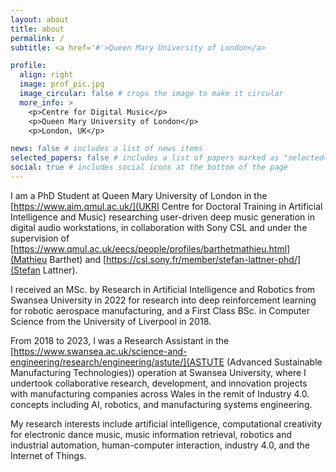 ```yaml
---
layout: about
title: about
permalink: /
subtitle: <a href='#'>Queen Mary University of London</a>

profile:
  align: right
  image: prof_pic.jpg
  image_circular: false # crops the image to make it circular
  more_info: >
    <p>Centre for Digital Music</p>
    <p>Queen Mary University of London</p>
    <p>London, UK</p>

news: false # includes a list of news items
selected_papers: false # includes a list of papers marked as "selected={true}"
social: true # includes social icons at the bottom of the page
---
```


I am a PhD Student at Queen Mary University of London in the [https://www.aim.qmul.ac.uk/](UKRI Centre for Doctoral Training in Artificial Intelligence and Music) researching user-driven deep music generation in digital audio workstations, in collaboration with Sony CSL and under the supervision of [https://www.qmul.ac.uk/eecs/people/profiles/barthetmathieu.html](Mathieu Barthet) and [https://csl.sony.fr/member/stefan-lattner-phd/](Stefan Lattner).

I received an MSc. by Research in Artificial Intelligence and Robotics from Swansea University in 2022 for research into deep reinforcement learning for robotic aerospace manufacturing, and a First Class BSc. in Computer Science from the University of Liverpool in 2018.

From 2018 to 2023, I was a Research Assistant in the [https://www.swansea.ac.uk/science-and-engineering/research/engineering/astute/](ASTUTE (Advanced Sustainable Manufacturing Technologies)) operation at Swansea University, where I undertook collaborative research, development, and innovation projects with manufacturing companies across Wales in the remit of Industry 4.0. concepts including AI, robotics, and manufacturing systems engineering.

My research interests include artificial intelligence, computational creativity for electronic dance music, music information retrieval, robotics and industrial automation, human-computer interaction, industry 4.0, and the Internet of Things.
